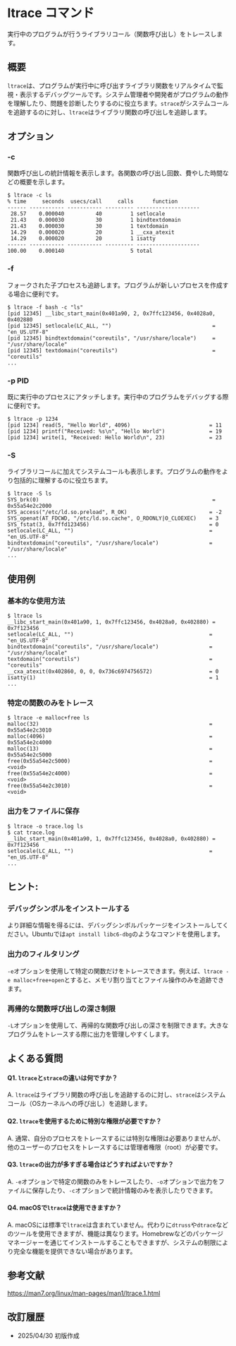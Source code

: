 # ltrace コマンド

実行中のプログラムが行うライブラリコール（関数呼び出し）をトレースします。

## 概要

`ltrace`は、プログラムが実行中に呼び出すライブラリ関数をリアルタイムで監視・表示するデバッグツールです。システム管理者や開発者がプログラムの動作を理解したり、問題を診断したりするのに役立ちます。`strace`がシステムコールを追跡するのに対し、`ltrace`はライブラリ関数の呼び出しを追跡します。

## オプション

### **-c**

関数呼び出しの統計情報を表示します。各関数の呼び出し回数、費やした時間などの概要を示します。

```console
$ ltrace -c ls
% time     seconds  usecs/call     calls      function
------ ----------- ----------- --------- --------------------
 28.57    0.000040          40         1 setlocale
 21.43    0.000030          30         1 bindtextdomain
 21.43    0.000030          30         1 textdomain
 14.29    0.000020          20         1 __cxa_atexit
 14.29    0.000020          20         1 isatty
------ ----------- ----------- --------- --------------------
100.00    0.000140                     5 total
```

### **-f**

フォークされた子プロセスも追跡します。プログラムが新しいプロセスを作成する場合に便利です。

```console
$ ltrace -f bash -c "ls"
[pid 12345] __libc_start_main(0x401a90, 2, 0x7ffc123456, 0x4028a0, 0x402880
[pid 12345] setlocale(LC_ALL, "")                                = "en_US.UTF-8"
[pid 12345] bindtextdomain("coreutils", "/usr/share/locale")     = "/usr/share/locale"
[pid 12345] textdomain("coreutils")                              = "coreutils"
...
```

### **-p PID**

既に実行中のプロセスにアタッチします。実行中のプログラムをデバッグする際に便利です。

```console
$ ltrace -p 1234
[pid 1234] read(5, "Hello World", 4096)                         = 11
[pid 1234] printf("Received: %s\n", "Hello World")              = 19
[pid 1234] write(1, "Received: Hello World\n", 23)              = 23
```

### **-S**

ライブラリコールに加えてシステムコールも表示します。プログラムの動作をより包括的に理解するのに役立ちます。

```console
$ ltrace -S ls
SYS_brk(0)                                                       = 0x55a54e2c2000
SYS_access("/etc/ld.so.preload", R_OK)                          = -2
SYS_openat(AT_FDCWD, "/etc/ld.so.cache", O_RDONLY|O_CLOEXEC)    = 3
SYS_fstat(3, 0x7ffd123456)                                      = 0
setlocale(LC_ALL, "")                                           = "en_US.UTF-8"
bindtextdomain("coreutils", "/usr/share/locale")                = "/usr/share/locale"
...
```

## 使用例

### 基本的な使用方法

```console
$ ltrace ls
__libc_start_main(0x401a90, 1, 0x7ffc123456, 0x4028a0, 0x402880) = 0x7f123456
setlocale(LC_ALL, "")                                           = "en_US.UTF-8"
bindtextdomain("coreutils", "/usr/share/locale")                = "/usr/share/locale"
textdomain("coreutils")                                         = "coreutils"
__cxa_atexit(0x402860, 0, 0, 0x736c6974756572)                  = 0
isatty(1)                                                       = 1
...
```

### 特定の関数のみをトレース

```console
$ ltrace -e malloc+free ls
malloc(32)                                                      = 0x55a54e2c3010
malloc(4096)                                                    = 0x55a54e2c4000
malloc(13)                                                      = 0x55a54e2c5000
free(0x55a54e2c5000)                                            = <void>
free(0x55a54e2c4000)                                            = <void>
free(0x55a54e2c3010)                                            = <void>
```

### 出力をファイルに保存

```console
$ ltrace -o trace.log ls
$ cat trace.log
__libc_start_main(0x401a90, 1, 0x7ffc123456, 0x4028a0, 0x402880) = 0x7f123456
setlocale(LC_ALL, "")                                           = "en_US.UTF-8"
...
```

## ヒント:

### デバッグシンボルをインストールする

より詳細な情報を得るには、デバッグシンボルパッケージをインストールしてください。Ubuntuでは`apt install libc6-dbg`のようなコマンドを使用します。

### 出力のフィルタリング

`-e`オプションを使用して特定の関数だけをトレースできます。例えば、`ltrace -e malloc+free+open`とすると、メモリ割り当てとファイル操作のみを追跡できます。

### 再帰的な関数呼び出しの深さ制限

`-L`オプションを使用して、再帰的な関数呼び出しの深さを制限できます。大きなプログラムをトレースする際に出力を管理しやすくします。

## よくある質問

#### Q1. `ltrace`と`strace`の違いは何ですか？
A. `ltrace`はライブラリ関数の呼び出しを追跡するのに対し、`strace`はシステムコール（OSカーネルへの呼び出し）を追跡します。

#### Q2. `ltrace`を使用するために特別な権限が必要ですか？
A. 通常、自分のプロセスをトレースするには特別な権限は必要ありませんが、他のユーザーのプロセスをトレースするには管理者権限（root）が必要です。

#### Q3. `ltrace`の出力が多すぎる場合はどうすればよいですか？
A. `-e`オプションで特定の関数のみをトレースしたり、`-o`オプションで出力をファイルに保存したり、`-c`オプションで統計情報のみを表示したりできます。

#### Q4. macOSで`ltrace`は使用できますか？
A. macOSには標準で`ltrace`は含まれていません。代わりに`dtruss`や`dtrace`などのツールを使用できますが、機能は異なります。Homebrewなどのパッケージマネージャーを通じてインストールすることもできますが、システムの制限により完全な機能を提供できない場合があります。

## 参考文献

https://man7.org/linux/man-pages/man1/ltrace.1.html

## 改訂履歴

- 2025/04/30 初版作成